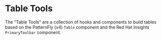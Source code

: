 # Table Tools

The "Table Tools" are a collection of hooks and components to build tables based on the PatternFly (v4) `Table` component and the Red Hat Insights `PrimaryToolbar` component.
